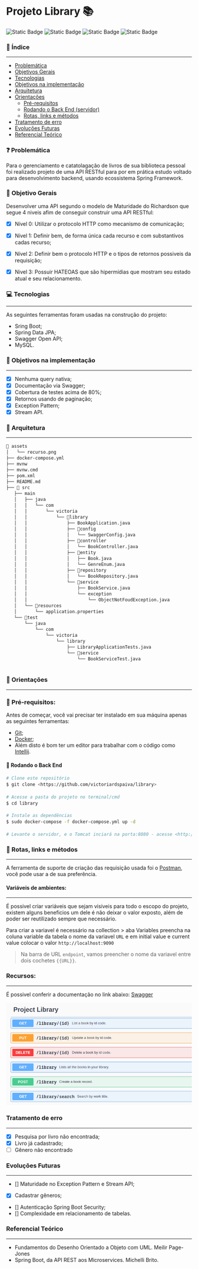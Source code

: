 # Projeto Library 📚
![Static Badge](https://img.shields.io/badge/Spring%20boot-brightgreen?logo=spring%20boot&label=3.1.0&labelColor=gray&color=green&link=https%3A%2F%2Fspring.io%2Fprojects%2Fspring-boot)
![Static Badge](https://img.shields.io/badge/Java-black?logo=Java&label=20&labelColor=gray&color=orange&link=https%3A%2F%2Fwww.oracle.com%2Fjava%2Ftechnologies%2Fjavase%2Fjdk20-archive-downloads.html)
![Static Badge](https://img.shields.io/badge/MySQL-black?logo=MySQL&label=database&labelColor=white&color=blue&link=https%3A%2F%2Fwww.mysql.com%2F)
![Static Badge](https://img.shields.io/badge/maven-black?logo=Java&label=4.0.0&labelColor=gray&color=orange)

### 📑 Índice
---

- [Problemática](#-problemática)
- [Objetivos Gerais](#objetivos-gerais)
- [Tecnologias](#-tecnologias)
- [Objetivos na implementação](#objetivos-na-implementação)
- [Arquitetura](#-arquitetura)
- [Orientações](#-orientações)
   - [Pré-requisitos](#-pré-requisitos)
   - [Rodando o Back End (servidor)](#-rodando-o-back-end-servidor)
   - [Rotas, links e métodos](#-rotas-links-e-métodos)
- [Tratamento de erro](#-orientações)
- [Evoluções Futuras](#evoluções-futuras)
- [Referencial Teórico](#referencial-teórico)


### ❓ Problemática
Para o gerenciamento e catatolagação de livros de sua biblioteca pessoal foi realizado projeto de uma API RESTful para por em prática estudo voltado para desenvolvimento backend, usando ecossistema Spring Framework.

### 💾 Objetivo Gerais
Desenvolver uma API segundo o modelo de Maturidade do Richardson que segue 4 niveis afim de conseguir construir uma API RESTful:
- [x] Nível 0: Utilizar o protocolo HTTP como mecanismo de comunicação;
- [x] Nível 1: Definir bem, de forma única cada recurso e com substantivos cadas recurso;
- [x] Nível 2: Definir bem o protocolo HTTP e o tipos de retornos possiveis da requisição;
- [x] Nivel 3: Possuir HATEOAS que são hipermídias que mostram seu estado atual e seu relacionamento.


### 💻 Tecnologias
---
As seguintes ferramentas foram usadas na construção do projeto:

- Sring Boot;
- Spring Data JPA;
- Swagger Open API;
- MySQL.

### 📌 Objetivos na implementação
---
- [x] Nenhuma query nativa;
- [x] Documentação via Swagger;
- [x] Cobertura de testes acima de 80%;
- [x] Retornos usando de paginação;
- [x] Exception Pattern;
- [x] Stream API.
      
### 🧱 Arquitetura
---
```
📂 assets
│   └── recurso.png
├── docker-compose.yml
├── mvnw
├── mvnw.cmd
├── pom.xml
├── README.md
├── 📂 src
   ├── main
   │   ├── java
   │   │   └── com
   │   │       └── victoria
   │   │           └── 📂library
   │   │               ├── BookApplication.java
   │   │               ├── 📂config
   │   │               │   └── SwaggerConfig.java
   │   │               ├── 📂controller
   │   │               │   └── BookController.java
   │   │               ├── 📂entity
   │   │               │   ├── Book.java
   │   │               │   └── GenreEnum.java
   │   │               ├── 📂repository
   │   │               │   └── BookRepository.java
   │   │               └── 📂service
   │   │                   ├── BookService.java
   │   │                   └── exception
   │   │                       └── ObjectNotFoudException.java
   │   └── 📂resources
   │       └── application.properties
   └── 📂test
       └── java
           └── com
               └── victoria
                   └── library
                       ├── LibraryApplicationTests.java
                       └── 📂service
                           └── BookServiceTest.java


```
### 📌 Orientações
---
### 📎 Pré-requisitos:

Antes de começar, você vai precisar ter instalado em sua máquina apenas as seguintes ferramentas:
* [Git](https://git-scm.com);
* [Docker](https://www.docker.com/);
* Além disto é bom ter um editor para trabalhar com o código como [Intellij](https://www.jetbrains.com/idea/).

#### 🎲 Rodando o Back End 

```bash
# Clone este repositório
$ git clone <https://github.com/victoriardspaiva/library>

# Acesse a pasta do projeto no terminal/cmd
$ cd library

# Instale as dependências
$ sudo docker-compose -f docker-compose.yml up -d

# Levante o servidor, e o Tomcat inciará na porta:8080 - acesse <http://localhost:8080> 
```
### 🚀  Rotas, links e métodos
---
A ferramenta de suporte de criação das requisição usada foi o [Postman](https://www.postman.com/), você pode usar a de sua preferência.

#### Variáveis de ambientes: 
---
É possivel criar variáveis que sejam visiveis para todo o escopo do projeto, existem alguns beneficios um dele é não deixar o valor exposto, além de poder ser reutilizado sempre que necessário.

Para criar a variavel é necessário na collection > aba Variables preencha na coluna variable da tabela o nome da variavel `URL` e em initial value e current value colocar o valor `http://localhost:9090`

> Na barra de URL `endpoint`, vamos preencher o nome da variavel entre dois cochetes `{{URL}}`.

### Recursos:
---
É possivel conferir a documentação no link abaixo:
[Swagger](http://localhost:8080/swagger-ui/index.html)

![assets/recurso.jpg](assets/recurso.png)

### Tratamento de erro
---
- [x] Pesquisa por livro não encontrada;
- [x] Livro já cadastrado;
- [ ] Gênero não encontrado

### Evoluções Futuras
---
- [] Maturidade no Exception Pattern e Stream API;
- [x] Cadastrar gêneros;
- [] Autenticação Spring Boot Security;
- [] Complexidade em relacionamento de tabelas.
  
### Referencial Teórico
---
- Fundamentos do Desenho Orientado a Objeto com UML. Meilir Page-Jones
- Spring Boot, da API REST aos Microservices. Michelli Brito.









